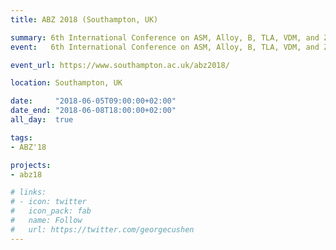 ```yaml
---
title: ABZ 2018 (Southampton, UK)

summary: 6th International Conference on ASM, Alloy, B, TLA, VDM, and Z
event:   6th International Conference on ASM, Alloy, B, TLA, VDM, and Z 

event_url: https://www.southampton.ac.uk/abz2018/

location: Southampton, UK

date:     "2018-06-05T09:00:00+02:00"
date_end: "2018-06-08T18:00:00+02:00"
all_day:  true

tags:
- ABZ'18

projects:
- abz18

# links:
# - icon: twitter
#   icon_pack: fab
#   name: Follow
#   url: https://twitter.com/georgecushen
---
```

